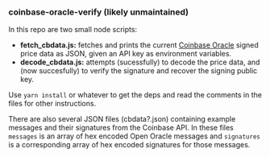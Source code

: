 ### coinbase-oracle-verify (likely unmaintained)

In this repo are two small node scripts:

-  **fetch_cbdata.js:** fetches and prints the current [Coinbase Oracle](https://docs.cloud.coinbase.com/exchange/reference/exchangerestapi_getcoinbasepriceoracle) signed price data as JSON, given an API key as environment variables.
-  **decode_cbdata.js:** attempts (sucessfully) to decode the price data, and (now succesfully) to verify the signature and recover the signing public key.

Use `yarn install` or whatever to get the deps and read the comments in the files for other instructions.

There are also several JSON files (cbdata?.json) containing example messages and their signatures from the Coinbase API. In these files `messages` is an array of hex encoded Open Oracle messages and `signatures` is a corresponding array of hex encoded signatures for those messages.
